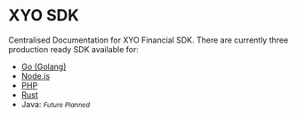 # XYO SDK
Centralised Documentation for XYO Financial SDK. There are currently three production ready SDK available for:

 * [Go (Golang)](https://github.com/syniol/xyo-sdk-go)
 * [Node.js](https://github.com/syniol/xyo-sdk-node)
 * [PHP](https://github.com/syniol/xyo-sdk-php)
 * [Rust](https://github.com/syniol/xyo-sdk-rust)
 * Java: <small>_Future Planned_</small>
